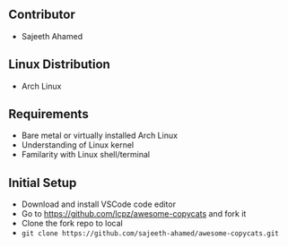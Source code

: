 ## Contributor

- Sajeeth Ahamed

## Linux Distribution

- Arch Linux

## Requirements

- Bare metal or virtually installed Arch Linux
- Understanding of Linux kernel
- Familarity with Linux shell/terminal

## Initial Setup

- Download and install VSCode code editor
- Go to https://github.com/lcpz/awesome-copycats and fork it
- Clone the fork repo to local
- `git clone https://github.com/sajeeth-ahamed/awesome-copycats.git`
